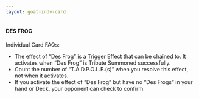```yaml
---
layout: goat-indv-card
---
```


#### DES FROG

Individual Card FAQs:

*   The effect of “Des Frog” is a Trigger Effect that can be chained to. It activates when “Des Frog” is Tribute Summoned successfully.
*   Count the number of “T.A.D.P.O.L.E.(s)” when you resolve this effect, not when it activates.
*   If you activate the effect of “Des Frog” but have no “Des Frogs” in your hand or Deck, your opponent can check to confirm.
